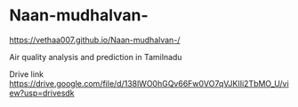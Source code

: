 # Naan-mudhalvan-

https://vethaa007.github.io/Naan-mudhalvan-/


Air quality analysis and prediction in Tamilnadu 

Drive link
https://drive.google.com/file/d/138lWO0hGQv66Fw0VO7qVJKIIi2TbMO_U/view?usp=drivesdk
